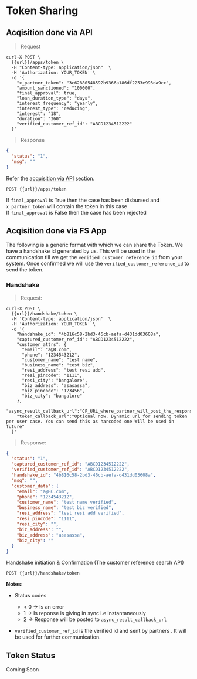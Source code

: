 # Token Sharing

## Acqisition done via API

> Request

```shell
curl-X POST \
  {{url}}/apps/token \
  -H "Content-type: application/json"  \
  -H 'Authorization: YOUR_TOKEN' \
  -d '{
    "x_partner_token": "3c62880548592b9366a186df2253e993da9cc",
    "amount_sanctioned": "100000",
    "final_approval": true,
    "loan_duration_type": "days",
    "interest_frequency": "yearly",
    "interest_type": "reducing",
    "interest": "18",
    "duration": "360"
    "verified_customer_ref_id": "ABCD1234512222"
  }'
```

> Response

```json
{
  "status": "1",
  "msg": ""
}
```

Refer the [acquisition via API](#acquisition-via-api) section.

`POST {{url}}/apps/token`

<aside class="notice">
If <code>final_approval</code> is True then the case has been disbursed and <code>x_partner_token</code> will contain the token in this case
</aside>
<aside class="notice">
If <code>final_approval</code> is False then the case has been rejected
</aside>

## Acqisition done via FS App

The following is a generic format with which we can share the Token. We have a handshake id generated by us. This will be used in the communication till we get the <code>verified_customer_reference_id</code> from your system. Once confirmed we will use the
<code>verified_customer_reference_id</code> to send the token.

### Handshake

> Request:

```shell
curl-X POST \
  {{url}}/handshake/token \
  -H 'Content-type: application/json'  \
  -H 'Authorization: YOUR_TOKEN' \
  -d '{
    "handshake_id": "4b816c58-2bd3-46cb-aefa-d431dd03608a",
    "captured_customer_ref_id": "ABCD1234512222",
    "customer_attrs": {
      "email": "a@B.com",
      "phone": "1234543212",
      "customer_name": "test name",
      "business_name": "test biz",
      "resi_address": "test resi add",
      "resi_pincode": "1111",
      "resi_city": "bangalore",
      "biz_address": "asasassa",
      "biz_pincode": "123456",
      "biz_city": "bangalore"
    },
    "async_result_callback_url":"CF_URL_where_partner_will_post_the_response_incase_it_cant_give_response_in_sync",
    "token_callback_url":"Optional now. Dynamic url for sending token per user case. You can send this as harcoded one Will be used in future"
  }'
```

> Response:

```json
{
  "status": "1",
  "captured_customer_ref_id": "ABCD1234512222",
  "verified_customer_ref_id": "ABCD1234512222",
  "handshake_id": "4b816c58-2bd3-46cb-aefa-d431dd03608a",
  "msg": "",
  "customer_data": {
    "email": "a@BC.com",
    "phone": "1234543212",
    "customer_name": "test name verified",
    "business_name": "test biz verified",
    "resi_address": "test resi add verified",
    "resi_pincode": "1111",
    "resi_city": "",
    "biz_address": "",
    "biz_address": "asasassa",
    "biz_city": ""
  }
}
```

Handshake initiation & Confirmation (The customer reference search API)

`POST {{url}}/handshake/token`

**Notes:**

* Status codes

  * < 0 → Is an error
  * 1 → Is reponse is giving in sync i.e instantaneously
  * 2 → Response will be posted to `async_result_callback_url`

* `verified_customer_ref_id` is the verified id and sent by partners . It will be used for further communication.

## Token Status

Coming Soon
